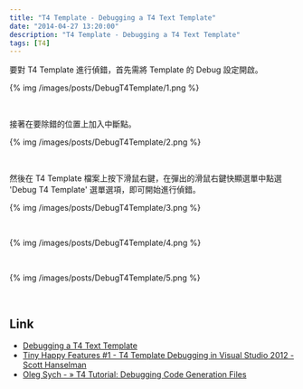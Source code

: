 ```yaml
---
title: "T4 Template - Debugging a T4 Text Template"
date: "2014-04-27 13:20:00"
description: "T4 Template - Debugging a T4 Text Template"
tags: [T4]
---
```




要對 T4 Template 進行偵錯，首先需將 Template 的 Debug 設定開啟。

<!-- More -->

{% img /images/posts/DebugT4Template/1.png %}

<br/>

接著在要除錯的位置上加入中斷點。

{% img /images/posts/DebugT4Template/2.png %}

<br/>

然後在 T4 Template 檔案上按下滑鼠右鍵，在彈出的滑鼠右鍵快顯選單中點選 'Debug T4 Template' 選單選項，即可開始進行偵錯。

{% img /images/posts/DebugT4Template/3.png %}

<br/>

{% img /images/posts/DebugT4Template/4.png %}

<br/>

{% img /images/posts/DebugT4Template/5.png %}

<br/>

Link
----
* [Debugging a T4 Text Template](http://msdn.microsoft.com/en-us/library/bb126247.aspx)
* [Tiny Happy Features #1 - T4 Template Debugging in Visual Studio 2012 - Scott Hanselman](http://www.hanselman.com/blog/TinyHappyFeatures1T4TemplateDebuggingInVisualStudio2012.aspx)
* [Oleg Sych - » T4 Tutorial: Debugging Code Generation Files](http://www.olegsych.com/2008/09/t4-tutorial-debugging-code-generation-files/)
